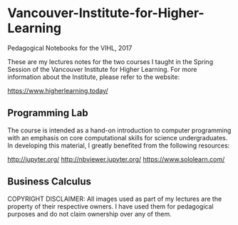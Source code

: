 # Vancouver-Institute-for-Higher-Learning
Pedagogical Notebooks for the VIHL, 2017


These are my lectures notes for the two courses I taught in the Spring Session of the Vancouver Institute for Higher Learning. For more information about the Institute, please refer to the website:

https://www.higherlearning.today/

## Programming Lab

The course is intended as a hand-on introduction to computer programming with an emphasis on core computational skills for science undergraduates. 
In developing this material, I greatly benefited from the following resources:

http://jupyter.org/
http://nbviewer.jupyter.org/
https://www.sololearn.com/

## Business Calculus

COPYRIGHT DISCLAIMER: All images used as part of my lectures are the property of their respective owners. I have used them for pedagogical purposes and do not claim ownership over any of them.

